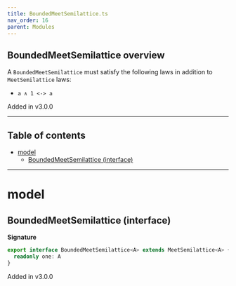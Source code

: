 ```yaml
---
title: BoundedMeetSemilattice.ts
nav_order: 16
parent: Modules
---
```


## BoundedMeetSemilattice overview

A `BoundedMeetSemilattice` must satisfy the following laws in addition to `MeetSemilattice` laws:

- `a ∧ 1 <-> a`

Added in v3.0.0

---

<h2 class="text-delta">Table of contents</h2>

- [model](#model)
  - [BoundedMeetSemilattice (interface)](#boundedmeetsemilattice-interface)

---

# model

## BoundedMeetSemilattice (interface)

**Signature**

```ts
export interface BoundedMeetSemilattice<A> extends MeetSemilattice<A> {
  readonly one: A
}
```

Added in v3.0.0

